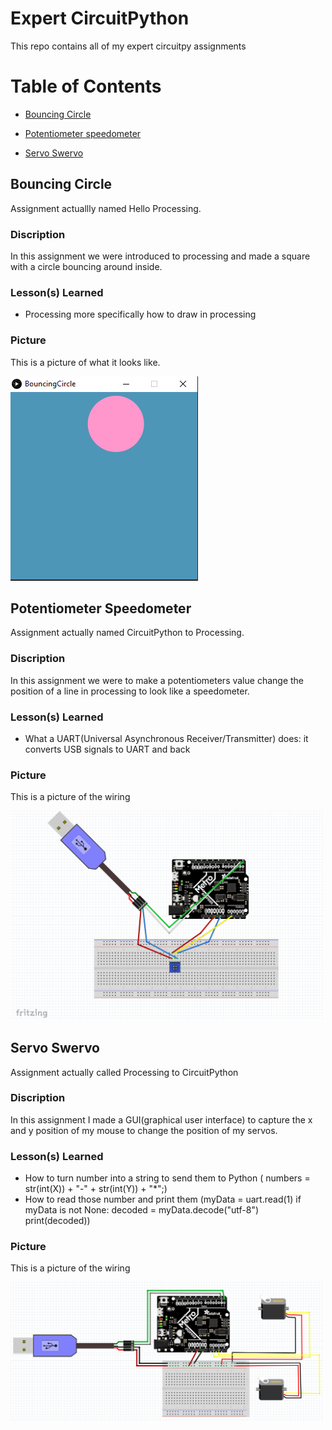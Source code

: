 # Expert CircuitPython
This repo contains all of my expert circuitpy assignments

# Table of Contents
* [Bouncing Circle](#Bouncing-Circle)

* [Potentiometer speedometer](#Poteniometer-Speedometer)

* [Servo Swervo](#Servo-Swervo)

## Bouncing Circle

Assignment actuallly named Hello Processing.

### Discription

In this assignment we were introduced to processing and made a square with a circle bouncing around inside. 

### Lesson(s) Learned
* Processing more specifically how to draw in processing

### Picture
This is a picture of what it looks like.

<img src="Media/BouncingCircle.PNG" width="300">

## Potentiometer Speedometer

Assignment actually named CircuitPython to Processing.

### Discription

In this assignment we were to make a potentiometers value change the position of a line in processing to look like a speedometer. 

### Lesson(s) Learned

* What a UART(Universal Asynchronous Receiver/Transmitter) does: it converts USB signals to UART and back 

### Picture
This is a picture of the wiring

<img src="Media/CircuitPyToProcessing.PNG" width="500">

## Servo Swervo

Assignment actually called Processing to CircuitPython

### Discription 

In this assignment I made a GUI(graphical user interface) to capture the x and y position of my mouse to change the position of my 
servos. 

### Lesson(s) Learned
* How to turn number into a string to send them to Python ( numbers = str(int(X)) + "-" + str(int(Y)) + "*";)
* How to read those number and print them (myData = uart.read(1)
    if myData is not None:
        decoded = myData.decode("utf-8")
        print(decoded))

### Picture

This is a picture of the wiring

<img src="Media/ProcessingToCircuitPy.PNG" width="500">


